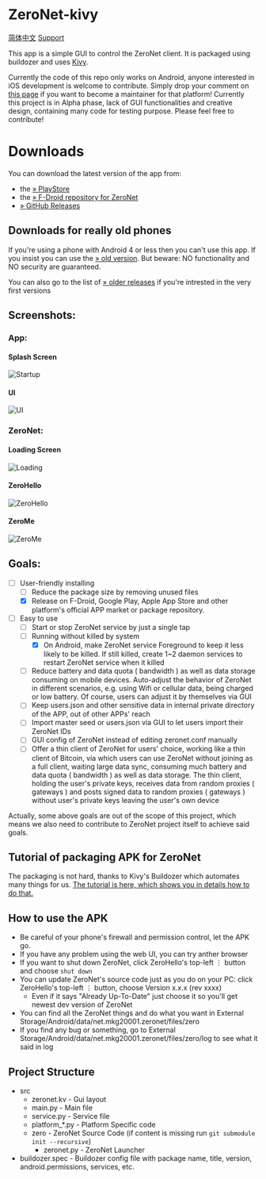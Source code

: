 # ZeroNet-kivy
[简体中文](./README-zh-cn.md)
[Support](https://t.me/zeronet_android)

This app is a simple GUI to control the ZeroNet client. It is packaged using buildozer and uses [Kivy](https://kivy.io).

Currently the code of this repo only works on Android, anyone interested in iOS development is welcome to contribute. Simply drop your comment on [this page](https://github.com/HelloZeroNet/ZeroNet-kivy/issues/35) if you want to become a maintainer for that platform!
Currently this project is in Alpha phase, lack of GUI functionalities and creative design, containing many code for testing purpose. Please feel free to contribute!

# Downloads

You can download the latest version of the app from:

 - the [ » PlayStore](https://play.google.com/store/apps/details?id=net.mkg20001.zeronet)
 - the [ » F-Droid repository for ZeroNet](https://f-droid.mkg20001.io/repos/jVVkbOD2it_bf_UxFIGGh1qa950KrUsq/repo/?fingerprint=005E888A5A203D40E28F372B939B8E5995FB29081EFC845DB99A8D4C14B509E2)
 - [ » GitHub Releases](https://github.com/HelloZeroNet/ZeroNet-kivy/releases)

## Downloads for really old phones

If you're using a phone with Android 4 or less then you can't use this app. If you insist you can use the [ » old version](https://gateway.ipfs.io/ipfs/QmWKSoPfXpfvTU7jtiwn51zPVFZ6fWMiKNgDBzbnH9krXY/ZeroNet-OLDVERSION.apk). But beware: NO functionality and NO security are guaranteed.

You can also go to the list of [ » older releases](https://github.com/mkg20001/ZeroNet-kivy/releases) if you're intrested in the very first versions

## Screenshots:

### App:

#### Splash Screen
![Startup](/screenshots/startup.png)
#### UI
![UI](/screenshots/ui.png)

### ZeroNet:

#### Loading Screen
![Loading](/screenshots/loading.png)
#### ZeroHello
![ZeroHello](/screenshots/zerohello.png)
#### ZeroMe
![ZeroMe](http://i.imgur.com/nog7YPG.png)


## Goals:

* [ ] User-friendly installing
   - [ ] Reduce the package size by removing unused files
   - [x] Release on F-Droid, Google Play, Apple App Store and other platform's official APP market or package repository.
* [ ] Easy to use
   - [ ] Start or stop ZeroNet service by just a single tap
   - [ ] Running without killed by system
       + [x] On Android, make ZeroNet service Foreground to keep it less likely to be killed. If still killed, create 1~2 daemon services to restart ZeroNet service when it killed
   - [ ] Reduce battery and data quota ( bandwidth ) as well as data storage consuming on mobile devices. Auto-adjust the behavior of ZeroNet in different scenarios, e.g. using Wifi or cellular data, being charged or low battery. Of course, users can adjust it by themselves via GUI
   - [ ] Keep users.json and other sensitive data in internal private directory of the APP, out of other APPs' reach
   - [ ] Import master seed or users.json via GUI to let users import their ZeroNet IDs
   - [ ] GUI config of ZeroNet instead of editing zeronet.conf manually
   - [ ] Offer a thin client of ZeroNet for users' choice, working like a thin client of Bitcoin, via which users can use ZeroNet without joining as a full client, waiting large data sync, consuming much battery and data quota ( bandwidth ) as well as data storage. The thin client, holding the user's private keys, receives data from random proxies ( gateways )  and posts signed data to random proxies ( gateways ) without user's private keys leaving the user's own device

Actually, some above goals are out of the scope of this project, which means we also need to contribute to ZeroNet project itself to achieve said goals.


## Tutorial of packaging APK for ZeroNet

The packaging is not hard, thanks to Kivy's Buildozer which automates many things for us.
[The tutorial is here, which shows you in details how to do that.](./Tutorial-of-packaging-APK.md)

## How to use the APK

* Be careful of your phone's firewall and permission control, let the APK go.
* If you have any problem using the web UI, you can try anther browser
* If you want to shut down ZeroNet, click ZeroHello's top-left ⋮ button and choose `shut down`
* You can update ZeroNet's source code just as you do on your PC: click ZeroHello's top-left ⋮ button, choose Version x.x.x (rev xxxx)
  - Even if it says "Already Up-To-Date" just choose it so you'll get newest dev version of ZeroNet
* You can find all the ZeroNet things and do what you want in External Storage/Android/data/net.mkg20001.zeronet/files/zero
* If you find any bug or something, go to External Storage/Android/data/net.mkg20001.zeronet/files/zero/log to see what it said in log

## Project Structure
  * src
    - zeronet.kv - Gui layout
    - main.py - Main file
    - service.py - Service file
    - platform_*.py - Platform Specific code
    * zero -  ZeroNet Source Code (if content is missing run `git submodule init --recursive`)
      - zeronet.py - ZeroNet Launcher
  * buildozer.spec - Buildozer config file with package name, title, version, android.permissions, services, etc.
